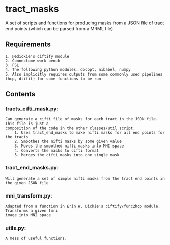 # tract_masks
A set of scripts and functions for producing masks from a JSON file of tract end points (which can be parsed from a MRML file).

## Requirements
	1. @edickie's ciftify module
	2. Connectome work bench
	3. FSL
	4. The following python modules: docopt, nibabel, numpy
	5. Also implicitly requires outputs from some commonly used pipelines (hcp, dtifit) for some functions to be run

## Contents

### tracts_cifti_mask.py:
	Can generate a cifti file of masks for each tract in the JSON file. This file is just a
	composition of the code in the other classes/util script.
		1. Uses tract_end_masks to make nifti masks for all end points for the tracts
		2. Smoothes the nifti masks by some given value
		3. Moves the smoothed nifti masks into MNI space
		4. Converts the masks to cifti format
		5. Merges the cifti masks into one single mask

### tract_end_masks.py:
	Will generate a set of simple nifti masks from the tract end points in the given JSON file

### mni_transform.py:
	Adapted from a function in Erin W. Dickie's ciftify/func2hcp module. Transforms a given fmri
	image into MNI space

### utils.py:
	A mess of useful functions.
